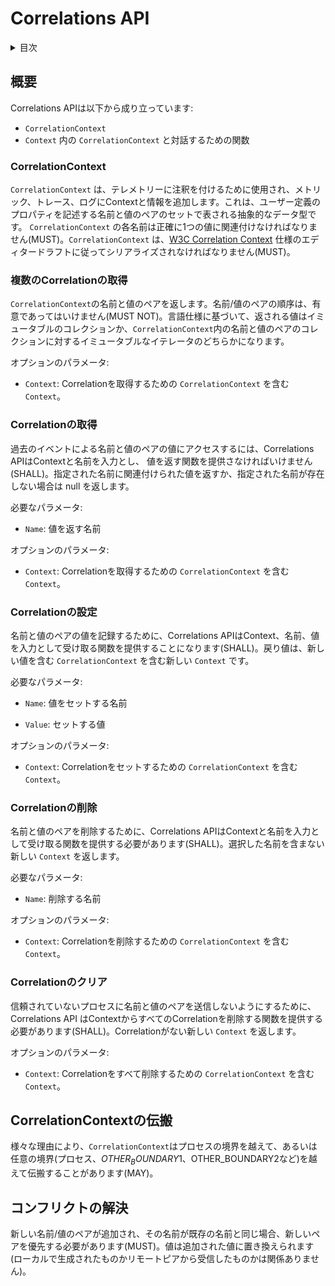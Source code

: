 <!--
# Correlations API
-->

# Correlations API

<!--
<details>
<summary>
Table of Contents
</summary>
-->

<details>
<summary>
目次
</summary>

<!--
- [Overview](#overview)
  - [CorrelationContext](#correlationcontext)
  - [Get correlations](#get-correlations)
  - [Get correlation](#get-correlation)
  - [Set correlation](#set-correlation)
  - [Remove correlation](#remove-correlation)
  - [Clear correlations](#clear-correlations)
- [CorrelationContext Propagation](#correlationcontext-propagation)
- [Conflict Resolution](#conflict-resolution)
-->

- [概要](#概要)
  - [CorrelationContext](#correlationcontext)
  - [複数のCorrelationの取得](#複数のCorrelationの取得)
  - [Correlationの取得](#Correlationの取得)
  - [Correlationの設定](#Correlationの設定)
  - [Correlationの削除](#Correlationの削除)
  - [Correlationのクリア](#Correlationのクリア)
- [CorrelationContextの伝搬](#CorrelationContextの伝搬)
- [コンフリクトの解決](#コンフリクトの解決)

</details>

<!--
## Overview
-->

## 概要

<!--
The Correlations API consists of:
-->

Correlations APIは以下から成り立っています:

<!--
- the `CorrelationContext`
- functions to interact with the `CorrelationContext` in a `Context`
-->

- `CorrelationContext`
- `Context` 内の `CorrelationContext` と対話するための関数

<!--
### CorrelationContext
-->

### CorrelationContext

<!--
`CorrelationContext` is used to annotate telemetry, adding context and information to metrics, traces, and logs.
It is an abstract data type represented by a set of name/value pairs describing user-defined properties.
Each name in `CorrelationContext` MUST be associated with exactly one value.
`CorrelationContext` MUST be serialized according to the editor's draft of the [W3C Correlation Context](https://w3c.github.io/correlation-context/)
specification.
-->

`CorrelationContext` は、テレメトリーに注釈を付けるために使用され、メトリック、トレース、ログにContextと情報を追加します。これは、ユーザー定義のプロパティを記述する名前と値のペアのセットで表される抽象的なデータ型です。 `CorrelationContext` の各名前は正確に1つの値に関連付けなければなりません(MUST)。`CorrelationContext` は、[W3C Correlation Context](https://w3c.github.io/correlation-context/) 仕様のエディタードラフトに従ってシリアライズされなければなりません(MUST)。

<!--
### Get correlations
-->

### 複数のCorrelationの取得

<!--
Returns the name/value pairs in the `CorrelationContext`. The order of name/value pairs MUST NOT be
significant. Based on the language specification, the returned value can be
either an immutable collection or an immutable iterator to the collection of
name/value pairs in the `CorrelationContext`.
-->

`CorrelationContext`の名前と値のペアを返します。名前/値のペアの順序は、有意であってはいけません(MUST NOT)。言語仕様に基づいて、返される値はイミュータブルのコレクションか、`CorrelationContext`内の名前と値のペアのコレクションに対するイミュータブルなイテレータのどちらかになります。

<!--
OPTIONAL parameters:
-->

オプションのパラメータ:

<!--
`Context` the context containing the `CorrelationContext` from which to get the correlations.
-->

- `Context`: Correlationを取得するための `CorrelationContext` を含む `Context`。

<!--
### Get correlation
-->

### Correlationの取得

<!--
To access the value for a name/value pair by a prior event, the Correlations API
SHALL provide a function that takes a context and a name as input, and returns a
value. Returns the value associated with the given name, or null
if the given name is not present.
-->

過去のイベントによる名前と値のペアの値にアクセスするには、Correlations APIはContextと名前を入力とし、 値を返す関数を提供さなければいけません(SHALL)。指定された名前に関連付けられた値を返すか、指定された名前が存在しない場合は null を返します。

<!--
REQUIRED parameters:
-->

必要なパラメータ:

<!--
`Name` the name to return the value for.
-->

- `Name`: 値を返す名前

<!--
OPTIONAL parameters:
-->

オプションのパラメータ:

<!--
`Context` the context containing the `CorrelationContext` from which to get the correlation.
-->

- `Context`: Correlationを取得するための `CorrelationContext` を含む `Context`。

<!--
### Set correlation
-->

### Correlationの設定

<!--
To record the value for a name/value pair, the Correlations API SHALL provide a function which
takes a context, a name, and a value as input. Returns a new `Context` which
contains a `CorrelationContext` with the new value.
-->

名前と値のペアの値を記録するために、Correlations APIはContext、名前、値を入力として受け取る関数を提供することになります(SHALL)。戻り値は、新しい値を含む `CorrelationContext` を含む新しい `Context` です。

<!--
REQUIRED parameters:
-->

必要なパラメータ:

<!--
`Name` the name for which to set the value.
-->

- `Name`: 値をセットする名前
<!--
`Value` the value to set.
-->

- `Value`: セットする値

<!--
OPTIONAL parameters:
-->

オプションのパラメータ:

<!--
`Context` the context containing the `CorrelationContext` in which to set the correlation.
-->

- `Context`: Correlationをセットするための `CorrelationContext` を含む `Context`。

<!--
### Remove correlation
-->

### Correlationの削除

<!--
To delete a name/value pair, the Correlations API SHALL provide a function which takes a context
and a name as input. Returns a new `Context` which no longer contains the selected name.
-->

名前と値のペアを削除するために、Correlations APIはContextと名前を入力として受け取る関数を提供する必要があります(SHALL)。選択した名前を含まない新しい `Context` を返します。

<!--
REQUIRED parameters:
-->

必要なパラメータ:

<!--
`Name` the name to remove.
-->

- `Name`: 削除する名前

<!--
OPTIONAL parameters:
-->

オプションのパラメータ:

<!--
`Context` the context containing the `CorrelationContext` from which to remove the correlation.
-->

- `Context`: Correlationを削除するための `CorrelationContext` を含む `Context`。

<!--
### Clear correlations
-->

### Correlationのクリア

<!--
To avoid sending any name/value pairs to an untrusted process, the Correlations API SHALL provide
a function to remove all Correlations from a context. Returns a new `Context`
with no correlations.
-->

信頼されていないプロセスに名前と値のペアを送信しないようにするために、Correlations API はContextからすべてのCorrelationを削除する関数を提供する必要があります(SHALL)。Correlationがない新しい `Context` を返します。

<!--
OPTIONAL parameters:
-->

オプションのパラメータ:

<!--
`Context` the context containing the `CorrelationContext` from which to remove all correlations.
-->

- `Context`: Correlationをすべて削除するための `CorrelationContext` を含む `Context`。

<!--
## CorrelationContext Propagation
-->

## CorrelationContextの伝搬

<!--
`CorrelationContext` MAY be propagated across process boundaries or across any arbitrary boundaries
(process, $OTHER_BOUNDARY1, $OTHER_BOUNDARY2, etc) for various reasons.
-->

様々な理由により、`CorrelationContext`はプロセスの境界を越えて、あるいは任意の境界(プロセス、$OTHER_BOUNDARY1、$OTHER_BOUNDARY2など)を越えて伝搬することがあります(MAY)。

<!--
## Conflict Resolution
-->

## コンフリクトの解決

<!--
If a new name/value pair is added and its name is the same as an existing name, than the new pair MUST take precedence. The value
is replaced with the added value (regardless if it is locally generated or received from a remote peer).
-->

新しい名前/値のペアが追加され、その名前が既存の名前と同じ場合、新しいペアを優先する必要があります(MUST)。値は追加された値に置き換えられます(ローカルで生成されたものかリモートピアから受信したものかは関係ありません)。
